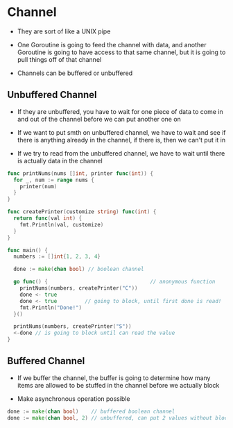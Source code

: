 # Channel

- They are sort of like a UNIX pipe

- One Goroutine is going to feed the channel with data, and another Goroutine is
  going to have access to that same channel, but it is going to pull things off of that channel


- Channels can be buffered or unbuffered

## Unbuffered Channel

- If they are unbuffered, you have to wait for one piece of data to come in and
  out of the channel before we can put another one on

- If we want to put smth on unbuffered channel, we have to wait and see if there
  is anything already in the channel, if there is, then we can't put it in

- If we try to read from the unbuffered channel, we have to wait until there is
  actually data in the channel


```go
func printNums(nums []int, printer func(int)) {
  for _, num := range nums {
    printer(num)
  }
}

func createPrinter(customize string) func(int) {
  return func(val int) {
    fmt.Println(val, customize)
  }
}

func main() {
  numbers := []int{1, 2, 3, 4}

  done := make(chan bool) // boolean channel

  go func() {                                 // anonymous function
    printNums(numbers, createPrinter("C"))
    done <- true
    done <- true         // going to block, until first done is read!
    fmt.Println("Done!")
  }()

  printNums(numbers, createPrinter("S"))
  <-done // is going to block until can read the value
}
```

## Buffered Channel

- If we buffer the channel, the buffer is going to determine how many items are
  allowed to be stuffed in the channel before we actually block

- Make asynchronous operation possible

```go
done := make(chan bool)    // buffered boolean channel
done := make(chan bool, 2) // unbuffered, can put 2 values without blocking
```
